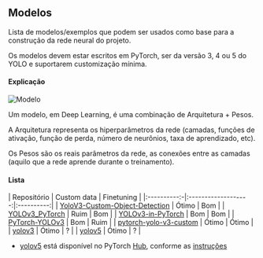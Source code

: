 ## Modelos

Lista de modelos/exemplos que podem ser usados como base para a construção da rede neural do projeto.

Os modelos devem estar escritos em PyTorch, ser da versão 3, 4 ou 5 do YOLO e suportarem customização mínima.

#### Explicação

![Modelo](../../.assets/modelo.png)

Um modelo, em Deep Learning, é uma combinação de Arquitetura + Pesos.

A Arquitetura representa os hiperparâmetros da rede (camadas, funções de ativação, função de perda, número de neurônios, taxa de aprendizado, etc).

Os Pesos são os reais parâmetros da rede, as conexões entre as camadas (aquilo que a rede aprende durante o treinamento).

#### Lista

| Repositório | Custom data | Finetuning |
|:----------:-|:-------------------:|:----------:|
| [YoloV3-Custom-Object-Detection][0] | Ótimo | Bom |
| [YOLOv3_PyTorch][1] | Ruim | Bom |
| [YOLOv3-in-PyTorch][2] | Bom | Bom |
| [PyTorch-YOLOv3][3] | Bom | Ruim |
| [pytorch-yolo-v3-custom][4] | Ótimo | Ótimo |
| [yolov3][5] | Ótimo | ? |
| [yolov5][6] | Ótimo | ? |

* [yolov5][6] está disponível no PyTorch [Hub](https://pytorch.org/docs/stable/hub.html), conforme as [instruções](https://github.com/ultralytics/yolov5/issues/36)

[0]: https://github.com/TheCaffeineDev/YoloV3-Custom-Object-Detection
[1]: https://github.com/BobLiu20/YOLOv3_PyTorch
[2]: https://github.com/westerndigitalcorporation/YOLOv3-in-PyTorch
[3]: https://github.com/eriklindernoren/PyTorch-YOLOv3
[4]: https://github.com/michhar/pytorch-yolo-v3-custom
[5]: https://github.com/ultralytics/yolov3
[6]: https://github.com/ultralytics/yolov5
